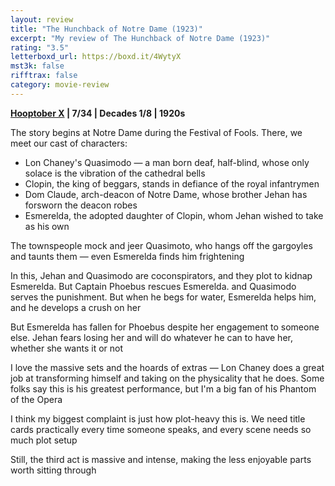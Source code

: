 ```yaml
---
layout: review
title: "The Hunchback of Notre Dame (1923)"
excerpt: "My review of The Hunchback of Notre Dame (1923)"
rating: "3.5"
letterboxd_url: https://boxd.it/4WytyX
mst3k: false
rifftrax: false
category: movie-review
---
```


<b><a href="https://boxd.it/pmi12" rel="nofollow">Hooptober X</a> | 7/34 | Decades 1/8 | 1920s</b>

The story begins at Notre Dame during the Festival of Fools. There, we meet our cast of characters:

- Lon Chaney's Quasimodo — a man born deaf, half-blind, whose only solace is the vibration of the cathedral bells
- Clopin, the king of beggars, stands in defiance of the royal infantrymen
- Dom Claude, arch-deacon of Notre Dame, whose brother Jehan has forsworn the deacon robes
- Esmerelda, the adopted daughter of Clopin, whom Jehan wished to take as his own

The townspeople mock and jeer Quasimoto, who hangs off the gargoyles and taunts them — even Esmerelda finds him frightening

In this, Jehan and Quasimodo are coconspirators, and they plot to kidnap Esmerelda. But Captain Phoebus rescues Esmerelda. and Quasimodo serves the punishment. But when he begs for water, Esmerelda helps him, and he develops a crush on her

But Esmerelda has fallen for Phoebus despite her engagement to someone else. Jehan fears losing her and will do whatever he can to have her, whether she wants it or not

I love the massive sets and the hoards of extras — Lon Chaney does a great job at transforming himself and taking on the physicality that he does. Some folks say this is his greatest performance, but I'm a big fan of his Phantom of the Opera

I think my biggest complaint is just how plot-heavy this is. We need title cards practically every time someone speaks, and every scene needs so much plot setup

Still, the third act is massive and intense, making the less enjoyable parts worth sitting through
